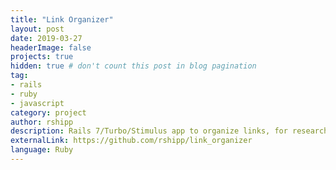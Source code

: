 ```yaml
---
title: "Link Organizer"
layout: post
date: 2019-03-27
headerImage: false
projects: true
hidden: true # don't count this post in blog pagination
tag:
- rails
- ruby
- javascript
category: project
author: rshipp
description: Rails 7/Turbo/Stimulus app to organize links, for research or other purposes.
externalLink: https://github.com/rshipp/link_organizer
language: Ruby
---
```

